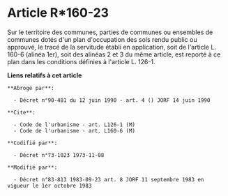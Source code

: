 # Article R*160-23

Sur le territoire des communes, parties de communes ou ensembles de communes dotés d'un plan d'occupation des sols rendu
public ou approuvé, le tracé de la servitude établi en application, soit de l'article L. 160-6 (alinéa 1er), soit des alinéas
2 et 3 du même article, est reporté à ce plan dans les conditions définies à l'article L. 126-1.

**Liens relatifs à cet article**

	**Abrogé par**:

	  - Décret n°90-481 du 12 juin 1990 - art. 4 () JORF 14 juin 1990

	**Cite**:

	  - Code de l'urbanisme - art. L126-1 (M)
	  - Code de l'urbanisme - art. L160-6 (M)

	**Codifié par**:

	  - Décret n°73-1023 1973-11-08

	**Modifié par**:

	  - Décret n°83-813 1983-09-23 art. 8 JORF 11 septembre 1983 en vigueur le 1er octobre 1983
